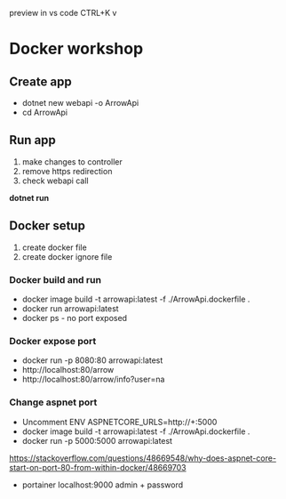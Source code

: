 preview in vs code CTRL+K v

# Docker workshop

## Create app

* dotnet new webapi -o ArrowApi
* cd ArrowApi

## Run app

1. make changes to controller
2. remove https redirection
3. check webapi call

**dotnet run**

## Docker setup 

1. create docker file
2. create docker ignore file

### Docker build and run

* docker image build -t arrowapi:latest -f ./ArrowApi.dockerfile .
* docker run arrowapi:latest
* docker ps - no port exposed

### Docker expose port

* docker run -p 8080:80 arrowapi:latest
* http://localhost:80/arrow
* http://localhost:80/arrow/info?user=na

### Change aspnet port

* Uncomment ENV ASPNETCORE_URLS=http://+:5000
* docker image build -t arrowapi:latest -f ./ArrowApi.dockerfile .
* docker run -p 5000:5000 arrowapi:latest

https://stackoverflow.com/questions/48669548/why-does-aspnet-core-start-on-port-80-from-within-docker/48669703


* portainer localhost:9000 admin + password
